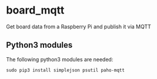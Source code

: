 # board_mqtt
Get board data from a Raspberry Pi and publish it via MQTT

## Python3 modules
The following python3 modules are needed:
```
sudo pip3 install simplejson psutil paho-mqtt
```

